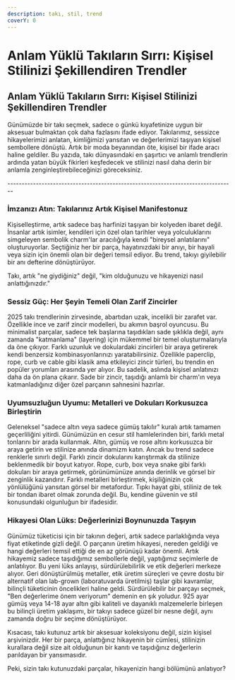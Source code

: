 ```yaml
---
description: takı, stil, trend
coverY: 0
---
```


# Anlam Yüklü Takıların Sırrı: Kişisel Stilinizi Şekillendiren Trendler

## Anlam Yüklü Takıların Sırrı: Kişisel Stilinizi Şekillendiren Trendler



Günümüzde bir takı seçmek, sadece o günkü kıyafetinize uygun bir aksesuar bulmaktan çok daha fazlasını ifade ediyor. Takılarımız, sessizce hikayelerimizi anlatan, kimliğimizi yansıtan ve değerlerimizi taşıyan kişisel sembollere dönüştü. Artık bir moda beyanından öte, kişisel bir ifade aracı haline geldiler. Bu yazıda, takı dünyasındaki en şaşırtıcı ve anlamlı trendlerin ardında yatan büyük fikirleri keşfedecek ve stilinizi nasıl daha derin bir anlamla zenginleştirebileceğinizi göreceksiniz.

\--------------------------------------------------------------------------------

### İmzanızı Atın: Takılarınız Artık Kişisel Manifestonuz

Kişiselleştirme, artık sadece baş harfinizi taşıyan bir kolyeden ibaret değil. İnsanlar artık isimler, kendileri için özel olan tarihler veya yolculuklarını simgeleyen sembolik charm'lar aracılığıyla kendi "bireysel anlatılarını" oluşturuyorlar. Seçtiğiniz her bir parça, hayatınızdaki bir anıyı, bir hayali veya sizin için önemli olan bir değeri temsil ediyor. Bu trend, takıyı giyilebilir bir anı defterine dönüştürüyor.

Takı, artık "ne giydiğiniz" değil, "kim olduğunuzu ve hikayenizi nasıl anlattığınızdır."

### Sessiz Güç: Her Şeyin Temeli Olan Zarif Zincirler

2025 takı trendlerinin zirvesinde, abartıdan uzak, incelikli bir zarafet var. Özellikle ince ve zarif zincir modelleri, bu akımın başrol oyuncusu. Bu minimalist parçalar, sadece tek başlarına taşıdıkları sade şıklıkla değil, aynı zamanda "katmanlama" (layering) için mükemmel bir temel oluşturmalarıyla da öne çıkıyor. Farklı uzunluk ve dokulardaki zincirleri bir araya getirerek kendi benzersiz kombinasyonlarınızı yaratabilirsiniz. Özellikle paperclip, rope, curb ve cable gibi klasik ama etkileyici zincir türleri, bu trendin en popüler yorumları arasında yer alıyor. Bu sadelik, aslında kişisel anlatınızı daha da ön plana çıkarır. Sade bir zincir, taşıdığı anlamlı bir charm'ın veya katmanladığınız diğer özel parçanın sahnesini hazırlar.

### Uyumsuzluğun Uyumu: Metalleri ve Dokuları Korkusuzca Birleştirin

Geleneksel "sadece altın veya sadece gümüş takılır" kuralı artık tamamen geçerliliğini yitirdi. Günümüzün en cesur stil hamlelerinden biri, farklı metal tonlarını bir arada kullanmak. Altın, gümüş ve rose altını korkusuzca bir araya getirin ve stilinize anında dinamizm katın. Ancak bu trend sadece renklerle sınırlı değil. Farklı zincir dokularını karıştırmak da stilinize beklenmedik bir boyut katıyor. Rope, curb, box veya snake gibi farklı dokuları bir araya getirmek, görünümünüze anında derinlik ve görsel bir zenginlik kazandırır. Farklı metalleri birleştirmek, kişiliğinizin çok yönlülüğünü yansıtan görsel bir metafordur. Tıpkı hayat gibi, stiliniz de tek bir tondan ibaret olmak zorunda değil. Bu, kendine güvenin ve stil konusundaki olgunluğun bir ifadesidir.

### Hikayesi Olan Lüks: Değerlerinizi Boynunuzda Taşıyın

Günümüz tüketicisi için bir takının değeri, artık sadece parlaklığında veya fiyat etiketinde gizli değil. O parçanın üretim hikayesi, nereden geldiği ve hangi değerleri temsil ettiği de en az görünüşü kadar önemli. Artık hikayemiz sadece taşıdığımız sembollerle değil, yaptığımız seçimlerle de anlatılıyor. Bu yeni lüks anlayışı, sürdürülebilirlik ve etik değerleri merkeze alıyor. Geri dönüştürülmüş metaller, etik üretim süreçleri ve çevre dostu bir alternatif olan lab-grown (laboratuvarda üretilmiş) taşlar gibi kavramlar, bilinçli tüketicinin öncelikleri haline geldi. Sürdürülebilir bir parçayı seçmek, "Ben değerlerime önem veriyorum" demenin en şık yoludur. 925 ayar gümüş veya 14-18 ayar altın gibi kaliteli ve dayanıklı malzemelerle birleşen bu bilinçli üretim yaklaşımı, bir takıyı sadece güzel bir nesne değil, aynı zamanda doğru bir seçime dönüştürüyor.



Kısacası, takı kutunuz artık bir aksesuar koleksiyonu değil, sizin kişisel arşivinizdir. Her bir parça, anlattığınız hikayenin bir cümlesi, stilinizin kurallara değil size ait olduğunun bir kanıtı ve taşıdığınız değerlerin parıldayan bir yansımasıdır.

Peki, sizin takı kutunuzdaki parçalar, hikayenizin hangi bölümünü anlatıyor?

